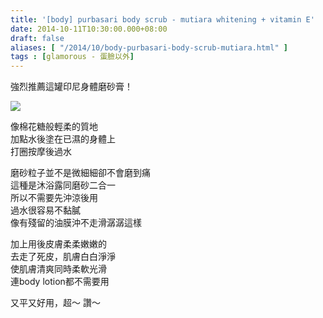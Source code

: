 ```yaml
---
title: '[body] purbasari body scrub - mutiara whitening + vitamin E'
date: 2014-10-11T10:30:00.000+08:00
draft: false
aliases: [ "/2014/10/body-purbasari-body-scrub-mutiara.html" ]
tags : [glamorous - 蛋臉以外]
---
```


強烈推薦這罐印尼身體磨砂膏！  

![](/images/purbasariscrub.jpg)

像棉花糖般輕柔的質地  
加點水後塗在已濕的身體上  
打圈按摩後過水  
  
磨砂粒子並不是微細細卻不會磨到痛  
這種是沐浴露同磨砂二合一  
所以不需要先沖涼後用  
過水很容易不黏膩  
像有殘留的油膜沖不走滑潺潺這樣  
  
加上用後皮膚柔柔嫩嫩的  
去走了死皮，肌膚白白淨淨  
使肌膚清爽同時柔軟光滑  
連body lotion都不需要用  
  
又平又好用，超～ 讚～
